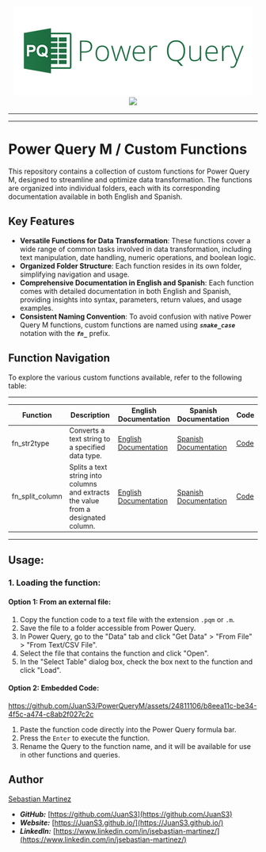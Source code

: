 <div align="center">
    <img src="assets/img/power_query_logo.png">
    <br>
    <a href="README_ES.md">
        <img src="https://img.shields.io/badge/DOCUMENTACIÓN-ESPAÑOL-orange"/>
    </a>
</div>

<hr>
<hr>

# Power Query M / Custom Functions

This repository contains a collection of custom functions for Power Query M, designed to streamline and optimize data transformation. The functions are organized into individual folders, each with its corresponding documentation available in both English and Spanish.

## Key Features

- **Versatile Functions for Data Transformation**: These functions cover a wide range of common tasks involved in data transformation, including text manipulation, date handling, numeric operations, and boolean logic.
- **Organized Folder Structure**: Each function resides in its own folder, simplifying navigation and usage.
- **Comprehensive Documentation in English and Spanish**: Each function comes with detailed documentation in both English and Spanish, providing insights into syntax, parameters, return values, and usage examples.
- **Consistent Naming Convention**: To avoid confusion with native Power Query M functions, custom functions are named using ***`snake_case`*** notation with the ***`fn_`*** prefix.

## Function Navigation

To explore the various custom functions available, refer to the following table:

---
| Function | Description | English Documentation | Spanish Documentation | Code |
|---|---|---|---|---|
| fn_str2type | Converts a text string to a specified data type. | [English Documentation](functions/str2type/README.md) | [Spanish Documentation](functions/str2type/README_ES.md) | [Code](/functions/str2type/fn_str2type.pqm) |
| fn_split_column | Splits a text string into columns and extracts the value from a designated column. | [English Documentation](/functions/split_column/README.md) | [Spanish Documentation](/functions/split_column/README_ES.md) | [Code](/functions/split_column/fn_split_column.pqm) |

---

## Usage:

### 1. Loading the function:

#### Option 1: From an external file:

1. Copy the function code to a text file with the extension `.pqm` or `.m`.
2. Save the file to a folder accessible from Power Query.
3. In Power Query, go to the "Data" tab and click "Get Data" > "From File" > "From Text/CSV File".
4. Select the file that contains the function and click "Open".
5. In the "Select Table" dialog box, check the box next to the function and click "Load".

#### Option 2: Embedded Code:

https://github.com/JuanS3/PowerQueryM/assets/24811106/b8eea11c-be34-4f5c-a474-c8ab2f027c2c

1. Paste the function code directly into the Power Query formula bar.
2. Press the `Enter` to execute the function.
3. Rename the Query to the function name, and it will be available for use in other functions and queries.

## Author

[Sebastian Martinez](https://JuanS3.github.io/)

  - ***GitHub:*** [https://github.com/JuanS3](https://github.com/JuanS3)
  - ***Website:*** [https://JuanS3.github.io/](https://JuanS3.github.io/)
  - ***LinkedIn:*** [https://www.linkedin.com/in/jsebastian-martinez/](https://www.linkedin.com/in/jsebastian-martinez/)

